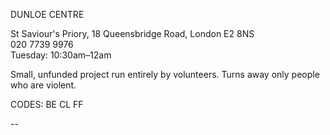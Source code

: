 DUNLOE CENTRE

St Saviour's Priory, 18 Queensbridge Road, London E2 8NS  
020 7739 9976  
Tuesday: 10:30am–12am  

Small, unfunded project run entirely by volunteers. Turns away only people who are violent.

CODES: BE CL FF

--
